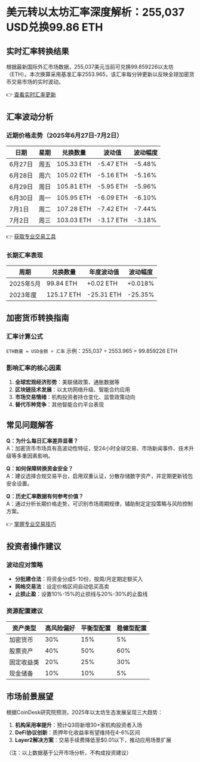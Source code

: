 # 美元转以太坊汇率深度解析：255,037 USD兑换99.86 ETH

## 实时汇率转换结果
根据最新国际外汇市场数据，255,037美元当前可兑换99.859226以太坊（ETH）。本次换算采用基准汇率2553.965，该汇率每分钟更新以反映全球加密货币交易市场的实时波动。

👉 [查看实时汇率更新](https://bit.ly/okx_welcome)

## 汇率波动分析
### 近期价格走势（2025年6月27日-7月2日）
| 日期       | 星期   | 兑换数量   | 波动值     | 波动幅度  |
|------------|--------|------------|------------|-----------|
| 6月27日    | 周五   | 105.33 ETH | -5.47 ETH  | -5.48%    |
| 6月28日    | 周六   | 105.02 ETH | -5.16 ETH  | -5.16%    |
| 6月29日    | 周日   | 105.81 ETH | -5.95 ETH  | -5.96%    |
| 6月30日    | 周一   | 105.95 ETH | -6.09 ETH  | -6.10%    |
| 7月1日     | 周二   | 107.28 ETH | -7.42 ETH  | -7.44%    |
| 7月2日     | 周三   | 103.03 ETH | -3.17 ETH  | -3.18%    |

👉 [获取专业交易工具](https://bit.ly/okx_welcome)

### 长期汇率表现
| 周期       | 兑换数量   | 年度波动值    | 波动幅度     |
|------------|------------|---------------|--------------|
| 2025年5月  | 99.84 ETH  | +0.02 ETH     | +0.018%      |
| 2023年度   | 125.17 ETH | -25.31 ETH    | -25.35%      |

## 加密货币转换指南
### 汇率计算公式
`ETH数量 = USD金额 ÷ 汇率`
示例：255,037 ÷ 2553.965 = 99.859226 ETH

### 影响汇率的核心因素
1. **全球宏观经济形势**：美联储政策、通胀数据等
2. **区块链技术发展**：以太坊网络升级、智能合约应用
3. **市场交易情绪**：机构投资者持仓变化、监管政策动向
4. **替代币种竞争**：其他智能合约平台表现

## 常见问题解答
**Q：为什么每日汇率差异显著？**  
A：加密货币市场具有高波动性特征，受24小时全球交易、市场新闻事件、技术升级等多重因素影响。

**Q：如何保障转换资金安全？**  
A：建议选择合规交易平台，启用双重认证，分散存储数字资产，并定期更新钱包安全设置。

**Q：历史汇率数据有何参考价值？**  
A：通过分析长期价格走势，可识别市场周期规律，辅助制定定投策略与风险控制方案。

👉 [掌握专业交易技巧](https://bit.ly/okx_welcome)

## 投资者操作建议
### 波动应对策略
- **分批建仓法**：将资金分成5-10份，按周/月定期定额买入
- **网格交易法**：设定价格区间自动低买高卖
- **止损止盈**：设置10%-15%的止损线与20%-30%的止盈线

### 资源配置建议
| 资产类型     | 高风险偏好 | 平衡型配置 | 稳健型配置 |
|--------------|------------|------------|------------|
| 加密货币     | 30%        | 15%        | 5%         |
| 股票资产     | 40%        | 50%        | 60%        |
| 固定收益类   | 20%        | 25%        | 30%        |
| 现金储备     | 10%        | 10%        | 5%         |

## 市场前景展望
根据CoinDesk研究院预测，2025年以太坊生态发展呈现三大趋势：
1. **机构采用率提升**：预计Q3将新增30+家机构投资者入场
2. **DeFi协议创新**：质押年化收益率有望维持在4-6%区间
3. **Layer2解决方案**：交易手续费降低至$0.01以下，推动应用场景扩展

（注：以上数据基于公开市场分析，不构成投资建议）